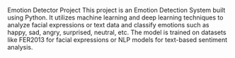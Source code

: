 Emotion Detector Project
This project is an Emotion Detection System built using Python.
It utilizes machine learning and deep learning techniques
to analyze facial expressions or text data and classify emotions such as happy, sad, angry, surprised, neutral, etc. 
The model is trained on datasets like FER2013 for facial expressions or NLP models for text-based sentiment analysis.
